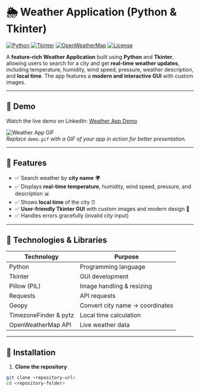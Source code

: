 # 🌦 Weather Application (Python & Tkinter)

[![Python](https://img.shields.io/badge/Python-3.11-blue?logo=python&logoColor=white)](https://www.python.org/) 
[![Tkinter](https://img.shields.io/badge/Tkinter-GUI-orange)](https://docs.python.org/3/library/tkinter.html) 
[![OpenWeatherMap](https://img.shields.io/badge/OpenWeatherMap-API-blueviolet)](https://openweathermap.org/api)
[![License](https://img.shields.io/badge/License-MIT-green)](LICENSE)

A **feature-rich Weather Application** built using **Python** and **Tkinter**, allowing users to search for a city and get **real-time weather updates**, including temperature, humidity, wind speed, pressure, weather description, and **local time**. The app features a **modern and interactive GUI** with custom images.

---

## 🔹 Demo

Watch the live demo on LinkedIn: [Weather App Demo](https://www.linkedin.com/posts/gayanigunasekara_python-tkinter-weatherapp-activity-7373390923268845568-42nx?utm_source=social_share_send&utm_medium=member_desktop_web&rcm=ACoAAEL6RiABQSW_ItwUdJrRczRXpnO7Cj36BKo)

![Weather App GIF](demo.gif)  
*Replace `demo.gif` with a GIF of your app in action for better presentation.*

---

## 🔹 Features

- ✅ Search weather by **city name** 🌍  
- ✅ Displays **real-time temperature**, humidity, wind speed, pressure, and description 📊  
- ✅ Shows **local time** of the city ⏰  
- ✅ **User-friendly Tkinter GUI** with custom images and modern design 🎨  
- ✅ Handles errors gracefully (invalid city input)

---

## 🔹 Technologies & Libraries

| Technology | Purpose |
|------------|---------|
| Python     | Programming language |
| Tkinter    | GUI development |
| Pillow (PIL) | Image handling & resizing |
| Requests   | API requests |
| Geopy      | Convert city name → coordinates |
| TimezoneFinder & pytz | Local time calculation |
| OpenWeatherMap API | Live weather data |

---

## 🔹 Installation

1. **Clone the repository**
```bash
git clone <repository-url>
cd <repository-folder>
